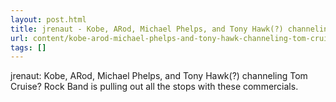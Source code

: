 ```yaml
---
layout: post.html
title: jrenaut - Kobe, ARod, Michael Phelps, and Tony Hawk(?) channeling Tom Cruise?  Rock Band is pulling out all the stops with these 
url: content/kobe-arod-michael-phelps-and-tony-hawk-channeling-tom-cruise-rock-band-pulling-out-all-stops.html
tags: []
---
```

jrenaut: Kobe, ARod, Michael Phelps, and Tony Hawk(?) channeling Tom Cruise? Rock Band is pulling out all the stops with these commercials.
